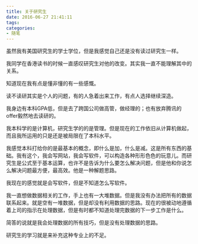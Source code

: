 ```yaml
---
title: 关于研究生
date: 2016-06-27 21:41:11
tags:
categories:
- 随笔
---
```


虽然我有美国研究生的学士学位，但是我感觉自己还是没有读过研究生一样。

我同学在香港读书的时候一直感叹研究生对他的改变。其实我一直不能理解其中的关系。

知道现在我有点是懂非懂的有一些感慨。

读不读研其实是个人的问题，有的人急着出来工作，有点人选择继续深造。

我身边有本科GPA低，但是去了跨国公司做高管，做经理的；也有放弃腾讯的offer毅然地去读研的。

我本科学的是计算机，研究生学的的是管理。但是现在的工作依旧从计算机做起，而且我所运用的只是还是被局限在了本科水平。

我感觉本科打给你的是最基本的概念，即什么是加，什么是减。这是所有东西的基础。我有这个，我会写网站，我会写软件，可以构造各种形形色色的玩意儿。而研究生是公式至于基本运算，也许不是告诉为什么要怎么解决问题，但是他和你说怎么解决问题最方便，最高效。他是一种解题思路。

我现在的感觉就是会写软件，但是不知道怎么写软件。

我一直想做数据相关的工作，手上也有一大堆数据。但是我没有办法把所有的数据联系起来。就是空有一堆数据，但是却没有利用数据的思路。现在的很被动地遵循着上司的指示在处理数据，但是有时都不知道处理完数据的下一步工作是什么。

简答的说就是我会处理数据的所有技巧，但是没有处理数据的思路。

研究生的学习就是来补充这种专业上的不足。

